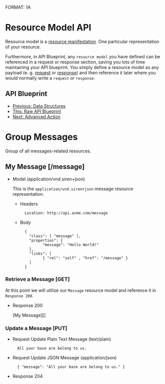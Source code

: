 FORMAT: 1A

# Resource Model API
Resource model is a [resource manifestation](http://www.w3.org/TR/di-gloss/#def-resource-manifestation). One particular representation of your resource. 

Furthermore, in API Blueprint, any `resource model` you have defined can be referenced in a request or response section, saving you lots of time maintaining your API blueprint. You simply define a resource model as any payload (e. g. [request](https://github.com/apiaryio/api-blueprint/blob/master/examples/06.%20Requests.md) or [response](https://github.com/apiaryio/api-blueprint/blob/master/examples/5.%20Responses.md)) and then reference it later where you would normally write a `request` or `response`.

## API Blueprint
+ [Previous: Data Structures](10.%20Data%20Structures.md)
+ [This: Raw API Blueprint](https://raw.github.com/apiaryio/api-blueprint/master/examples/11.%20Resource%20Model.md)
+ [Next: Advanced Action](12.%20Advanced%20Action.md)

# Group Messages
Group of all messages-related resources.

## My Message [/message]

+ Model (application/vnd.siren+json)
  
    This is the `application/vnd.siren+json` message resource representation.

    + Headers
    
            Location: http://api.acme.com/message            

    + Body

            {
              "class": [ "message" ],
              "properties": { 
                    "message": "Hello World!" 
              },
              "links": [
                    { "rel": "self" , "href": "/message" }
              ]
            }
    
### Retrieve a Message [GET]
At this point we will utilize our `Message` resource model and reference it in `Response 200`.

+ Response 200

    [My Message][]

### Update a Message [PUT]

+ Request Update Plain Text Message (text/plain)

        All your base are belong to us.

+ Request Update JSON Message (application/json)

        { "message": "All your base are belong to us." }

+ Response 204

